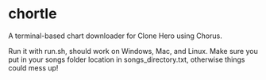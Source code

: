# chortle
A terminal-based chart downloader for Clone Hero using Chorus.

Run it with run.sh, should work on Windows, Mac, and Linux. 
Make sure you put in your songs folder location in songs_directory.txt, otherwise things could mess up!
